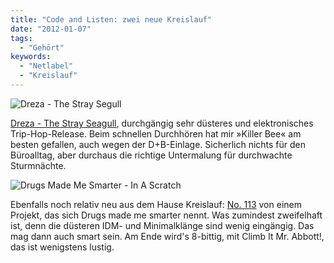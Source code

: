 ```yaml
---
title: "Code and Listen: zwei neue Kreislauf"
date: "2012-01-07"
tags:
  - "Gehört"
keywords:
  - "Netlabel"
  - "Kreislauf"
---
```


![Dreza - The Stray Segull](/img/codecandies/v10.jpeg)

[Dreza - The Stray Seagull](http://kreislauf.org/v10/?p=1644), durchgängig sehr düsteres und elektronisches Trip-Hop-Release. Beim schnellen Durchhören hat mir »Killer Bee« am besten gefallen, auch wegen der D+B-Einlage. Sicherlich nichts für den Büroalltag, aber durchaus die richtige Untermalung für durchwachte Sturmnächte.

![Drugs Made Me Smarter - In A Scratch](/img/codecandies/v10-1.jpeg)

Ebenfalls noch relativ neu aus dem Hause Kreislauf: [No. 113](http://kreislauf.org/v10/?p=1643) von einem Projekt, das sich Drugs made me smarter nennt. Was zumindest zweifelhaft ist, denn die düsteren IDM- und Minimalklänge sind wenig eingängig. Das mag dann auch smart sein. Am Ende wird's 8-bittig, mit Climb It Mr. Abbott!, das ist wenigstens lustig.
